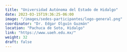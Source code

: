 ```yaml
---
title: "Universidad Autónoma del Estado de Hidalgo"
date: 2023-03-15T19:36:25-06:00
image: "/images/sedes-participantes/logo-general.png"
coordinator: "Dr. Edgar Olguín Guzmán" 
location: "Pachuca de Soto, Hidalgo"
link: "https://www.uaeh.edu.mx/"
weight: 32
draft: false
---
```



